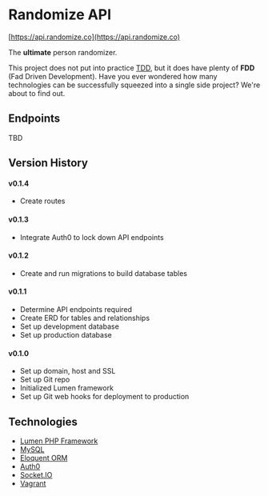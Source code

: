 # Randomize API

[https://api.randomize.co](https://api.randomize.co)

The **ultimate** person randomizer. 

This project does not put into practice [TDD](https://en.wikipedia.org/wiki/Test-driven_development), but it does have plenty of **FDD** (Fad Driven Development). Have you ever wondered how many technologies can be successfully squeezed into a single side project? We're about to find out. 

## Endpoints

TBD

## Version History

#### v0.1.4

- Create routes

#### v0.1.3

- Integrate Auth0 to lock down API endpoints

#### v0.1.2

- Create and run migrations to build database tables

#### v0.1.1

- Determine API endpoints required
- Create ERD for tables and relationships
- Set up development database
- Set up production database

#### v0.1.0

- Set up domain, host and SSL 
- Set up Git repo
- Initialized Lumen framework
- Set up Git web hooks for deployment to production

## Technologies

* [Lumen PHP Framework](https://lumen.laravel.com/)
* [MySQL](https://www.mysql.com/)
* [Eloquent ORM](https://laravel.com/docs/5.0/eloquent)
* [Auth0](https://auth0.com/)
* [Socket.IO](http://socket.io/)
* [Vagrant](https://www.vagrantup.com/)
